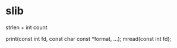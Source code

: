 slib
====
strlen + int count

print(const int fd, const char const *format, ...);
mread(const int fd);

